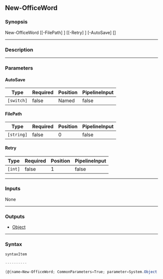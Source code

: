New-OfficeWord
--------------

### Synopsis

New-OfficeWord [[-FilePath] <string>] [[-Retry] <int>] [-AutoSave] [<CommonParameters>]

---

### Description

---

### Parameters
#### **AutoSave**

|Type      |Required|Position|PipelineInput|
|----------|--------|--------|-------------|
|`[switch]`|false   |Named   |false        |

#### **FilePath**

|Type      |Required|Position|PipelineInput|
|----------|--------|--------|-------------|
|`[string]`|false   |0       |false        |

#### **Retry**

|Type   |Required|Position|PipelineInput|
|-------|--------|--------|-------------|
|`[int]`|false   |1       |false        |

---

### Inputs
None

---

### Outputs
* [Object](https://learn.microsoft.com/en-us/dotnet/api/System.Object)

---

### Syntax
```PowerShell
syntaxItem
```
```PowerShell
----------
```
```PowerShell
{@{name=New-OfficeWord; CommonParameters=True; parameter=System.Object[]}}
```
